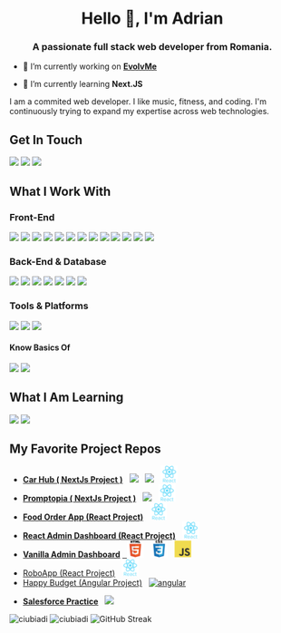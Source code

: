 <h1 align="center" color="white">Hello 👋, I'm Adrian</h1>
<h3 align="center" color="white">A passionate full stack web developer from Romania.</h3>

- 🔭 I’m currently working on <a href="https://github.com/ciubiadi/EvolvMe"><strong>EvolvMe</strong></a>

- 🌱 I’m currently learning **Next.JS**

<!-- # Hello 👋, I'm Adrian.  -->
I am a commited web developer. I like music, fitness, and coding. I'm continuously trying to expand my expertise across web technologies.

## Get In Touch
<a href="mailto:ciubucciu.adrianalbert@gmail.com"><img src="https://img.shields.io/badge/Gmail-D14836?style=for-the-badge&logo=gmail&logoColor=white"></a> <a href="https://www.linkedin.com/in/adrian-albert-ciubucciu/"><img src="https://img.shields.io/badge/LinkedIn-0077B5?style=for-the-badge&logo=linkedin&logoColor=white"></a> <a href="https://www.adrian-ciubu.dev"><img src="https://img.shields.io/badge/portfolio-0A0A0A?style=for-the-badge&logo=dev.to&logoColor=white"></a> 

## What I Work With
### Front-End
<p><img src="https://img.shields.io/badge/HTML5-E34F26?style=for-the-badge&logo=html5&logoColor=white"> <img src="https://img.shields.io/badge/CSS3-1572B6?style=for-the-badge&logo=css3&logoColor=white"> <img src="https://img.shields.io/badge/Sass-CC6699?style=for-the-badge&logo=sass&logoColor=white"> <img src="https://img.shields.io/badge/Bootstrap-563D7C?style=for-the-badge&logo=bootstrap&logoColor=white"> <img src="https://img.shields.io/badge/JavaScript-F7DF1E?style=for-the-badge&logo=javascript&logoColor=black"> <img src="https://img.shields.io/badge/TypeScript-007ACC?style=for-the-badge&logo=typescript&logoColor=white"> <img src="https://img.shields.io/badge/jQuery-0769AD?style=for-the-badge&logo=jquery&logoColor=white"> <img src="https://img.shields.io/badge/React-20232A?style=for-the-badge&logo=react&logoColor=61DAFB"> <img src="https://img.shields.io/badge/Redux-593D88?style=for-the-badge&logo=redux&logoColor=white"> <img src="https://img.shields.io/badge/next.js-000000?style=for-the-badge&logo=nextdotjs&logoColor=white"> <img src="https://img.shields.io/badge/Vue.js-35495E?style=for-the-badge&logo=vue.js&logoColor=4FC08D"> <img src="https://img.shields.io/badge/Angular-DD0031?style=for-the-badge&logo=angular&logoColor=white"> <img src="https://img.shields.io/badge/Salesforce-00A1E0?style=for-the-badge&logo=Salesforce&logoColor=white"></p>

### Back-End & Database
<p><img src="https://img.shields.io/badge/PHP-777BB4?style=for-the-badge&logo=php&logoColor=white"> <img src="https://camo.githubusercontent.com/4124f925b1d15da7ea009d3b6e3c973b81f61e946508d38220738d39e61b88cd/68747470733a2f2f696d672e736869656c64732e696f2f7374617469632f76313f7374796c653d666f722d7468652d6261646765266d6573736167653d4d6167656e746f26636f6c6f723d454536373246266c6f676f3d4d6167656e746f266c6f676f436f6c6f723d464646464646266c6162656c3d"> <img src="https://img.shields.io/badge/Java-ED8B00?style=for-the-badge&logo=openjdk&logoColor=white"> <img src="https://img.shields.io/badge/SQLite-07405E?style=for-the-badge&logo=sqlite&logoColor=white"> <img src="	https://img.shields.io/badge/PostgreSQL-316192?style=for-the-badge&logo=postgresql&logoColor=white"> <img src="https://img.shields.io/badge/MySQL-00000F?style=for-the-badge&logo=mysql&logoColor=white"> <img src="https://img.shields.io/badge/Salesforce-00A1E0?style=for-the-badge&logo=Salesforce&logoColor=white"></p> 

### Tools & Platforms
<p><img src="https://img.shields.io/badge/Microsoft_Azure-0089D6?style=for-the-badge&logo=microsoft-azure&logoColor=whiteL"> <img src="https://img.shields.io/badge/GIT-E44C30?style=for-the-badge&logo=git&logoColor=white"> <img src="https://img.shields.io/badge/Jira-0052CC?style=for-the-badge&logo=Jira&logoColor=white"></p>

#### Know Basics Of
<p><img src="https://img.shields.io/badge/Tailwind_CSS-38B2AC?style=for-the-badge&logo=tailwind-css&logoColor=white"> <img src="https://img.shields.io/badge/Laravel-FF2D20?style=for-the-badge&logo=laravel&logoColor=white"> </p>

## What I Am Learning
<img src="https://img.shields.io/badge/next.js-000000?style=for-the-badge&logo=nextdotjs&logoColor=white"> <img src="https://img.shields.io/badge/MongoDB-4EA94B?style=for-the-badge&logo=mongodb&logoColor=whiteURL"></p> 

## My Favorite Project Repos
<!-- * <a href="https://github.com/ciubiadi/#1">1st Project</a> - 1st Project to present -->
<!-- * <a href="https://github.com/ciubiadi/Games-Tour-App-Angular12">Games Tour App</a> <a href="https://angular.io" target="_blank" rel="noreferrer"><img src="https://angular.io/assets/images/logos/angular/angular.svg" alt="angular" width="40" height="40"/></a>  -->
* <strong><a href="https://github.com/ciubiadi/CarsHub/tree/client-side-rendered">Car Hub ( NextJs Project )</a></strong>  &nbsp;  <a href="https://nextjs.org/"><img src="https://img.shields.io/badge/next.js-000000?style=for-the-badge&logo=nextdotjs&logoColor=white"></a>  &nbsp; <img src="https://img.shields.io/badge/TypeScript-007ACC?style=for-the-badge&logo=typescript&logoColor=white&color=black"> &nbsp;  <a href="https://reactjs.org/" target="_blank" rel="noreferrer"><img src="https://raw.githubusercontent.com/devicons/devicon/master/icons/react/react-original-wordmark.svg" alt="react" width="30" height="30"/></a>
* <strong><a href="https://github.com/ciubiadi/Promptopia">Promptopia ( NextJs Project )</a></strong>  &nbsp;  <a href="https://nextjs.org/"><img src="https://img.shields.io/badge/next.js-000000?style=for-the-badge&logo=nextdotjs&logoColor=white"></a>  &nbsp;  <a href="https://reactjs.org/" target="_blank" rel="noreferrer"><img src="https://raw.githubusercontent.com/devicons/devicon/master/icons/react/react-original-wordmark.svg" alt="react" width="30" height="30"/></a>
* <strong><a href="https://github.com/ciubiadi/My-Learning-Journey/tree/React/Udemy-Complete-Guide/The-Food-Order-App-Project">Food Order App (React Project)</a></strong>  &nbsp;  <a href="https://reactjs.org/" target="_blank" rel="noreferrer"> <img src="https://raw.githubusercontent.com/devicons/devicon/master/icons/react/react-original-wordmark.svg" alt="react" width="30" height="30"/></a>
* <strong><a href="https://github.com/ciubiadi/React-Admin-Dashboard">React Admin Dashboard (React Project)</a></strong>  &nbsp;  <a href="https://reactjs.org/" target="_blank" rel="noreferrer"><img src="https://raw.githubusercontent.com/devicons/devicon/master/icons/react/react-original-wordmark.svg" alt="react" width="30" height="30"/></a>
* <strong><a href="https://github.com/ciubiadi/Vanilla-Admin-Dashboard">Vanilla Admin Dashboard</a></strong> <a href="https://www.w3.org/html/" target="_blank" rel="noreferrer"> &nbsp; <img src="https://raw.githubusercontent.com/devicons/devicon/master/icons/html5/html5-original-wordmark.svg" alt="html5" width="30" height="30"/></a>  &nbsp;  <a href="https://www.w3schools.com/css/" target="_blank" rel="noreferrer"> <img src="https://raw.githubusercontent.com/devicons/devicon/master/icons/css3/css3-original-wordmark.svg" alt="css3" width="30" height="30"/></a>  &nbsp;  <a href="https://developer.mozilla.org/en-US/docs/Web/JavaScript" target="_blank" rel="noreferrer"><img src="https://raw.githubusercontent.com/devicons/devicon/master/icons/javascript/javascript-original.svg" alt="javascript" width="30" height="30"/></a>
* <a href="https://github.com/ciubiadi/RoboApp">RoboApp (React Project)</a>  &nbsp;  <a href="https://reactjs.org/" target="_blank" rel="noreferrer"> <img src="https://raw.githubusercontent.com/devicons/devicon/master/icons/react/react-original-wordmark.svg" alt="react" width="30" height="30"/></a>
* <a href="https://github.com/ciubiadi/SDA_FinalProject_HappyBudget">Happy Budget (Angular Project)</a>  &nbsp;  <a href="https://angular.io" target="_blank" rel="noreferrer"><img src="https://angular.io/assets/images/logos/angular/angular.svg" alt="angular" width="30" height="30"/></a>
<!--* <strong><a href="https://github.com/ciubiadi/VueJS_CRUD-Table">CRUD Table with VueJS</a></strong> <a href="https://vuejs.org/" target="_blank" rel="noreferrer"> <img src="https://raw.githubusercontent.com/devicons/devicon/master/icons/vuejs/vuejs-original-wordmark.svg" alt="vuejs" width="30" height="30"/></a> -->
* <strong><a href="https://github.com/ciubiadi/Salesforce-Portofolio">Salesforce Practice</a></strong>  &nbsp;  <a href="https://salesforce.com/" target="_blank" rel="noreferrer"><img src="https://img.shields.io/badge/Salesforce-00A1E0?style=for-the-badge&logo=Salesforce&logoColor=white"></a>
<div display="inline">
<img width="26.5%" src="https://github-readme-stats.vercel.app/api/top-langs?username=ciubiadi&show_icons=true&locale=en&layout=compact&theme=dark" alt="ciubiadi" />
<img width="35%" src="https://github-readme-stats.vercel.app/api?username=ciubiadi&show_icons=true&locale=en&theme=dark" alt="ciubiadi" />
<img width="37%" src="https://streak-stats.demolab.com?user=ciubiadi&hide_longest_streak=true&theme=dark" alt="GitHub Streak" />
</div>
